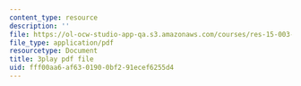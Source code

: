 ```yaml
---
content_type: resource
description: ''
file: https://ol-ocw-studio-app-qa.s3.amazonaws.com/courses/res-15-003-shaping-the-future-of-work-15-662x-spring-2016/fff00aa6af6301900bf291ecef6255d4_ADWGuj3nDQo.pdf
file_type: application/pdf
resourcetype: Document
title: 3play pdf file
uid: fff00aa6-af63-0190-0bf2-91ecef6255d4
---
```

